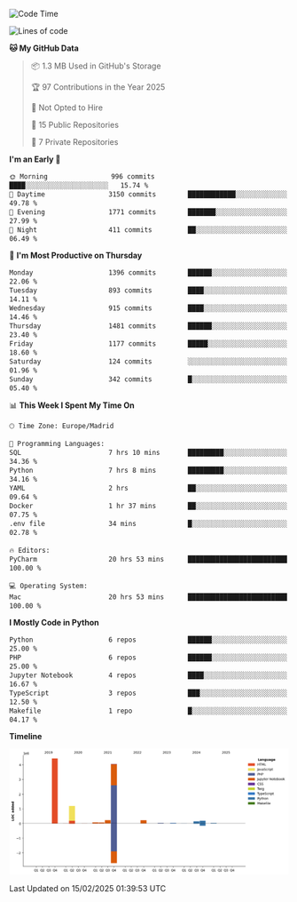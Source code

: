 <!--START_SECTION:waka-->
![Code Time](http://img.shields.io/badge/Code%20Time-656%20hrs%2025%20mins-blue)

![Lines of code](https://img.shields.io/badge/From%20Hello%20World%20I%27ve%20Written-10.7%20million%20lines%20of%20code-blue)

**🐱 My GitHub Data** 

> 📦 1.3 MB Used in GitHub's Storage 
 > 
> 🏆 97 Contributions in the Year 2025
 > 
> 🚫 Not Opted to Hire
 > 
> 📜 15 Public Repositories 
 > 
> 🔑 7 Private Repositories 
 > 
**I'm an Early 🐤** 

```text
🌞 Morning                996 commits         ████░░░░░░░░░░░░░░░░░░░░░   15.74 % 
🌆 Daytime                3150 commits        ████████████░░░░░░░░░░░░░   49.78 % 
🌃 Evening                1771 commits        ███████░░░░░░░░░░░░░░░░░░   27.99 % 
🌙 Night                  411 commits         ██░░░░░░░░░░░░░░░░░░░░░░░   06.49 % 
```
📅 **I'm Most Productive on Thursday** 

```text
Monday                   1396 commits        ██████░░░░░░░░░░░░░░░░░░░   22.06 % 
Tuesday                  893 commits         ████░░░░░░░░░░░░░░░░░░░░░   14.11 % 
Wednesday                915 commits         ████░░░░░░░░░░░░░░░░░░░░░   14.46 % 
Thursday                 1481 commits        ██████░░░░░░░░░░░░░░░░░░░   23.40 % 
Friday                   1177 commits        █████░░░░░░░░░░░░░░░░░░░░   18.60 % 
Saturday                 124 commits         ░░░░░░░░░░░░░░░░░░░░░░░░░   01.96 % 
Sunday                   342 commits         █░░░░░░░░░░░░░░░░░░░░░░░░   05.40 % 
```


📊 **This Week I Spent My Time On** 

```text
🕑︎ Time Zone: Europe/Madrid

💬 Programming Languages: 
SQL                      7 hrs 10 mins       █████████░░░░░░░░░░░░░░░░   34.36 % 
Python                   7 hrs 8 mins        █████████░░░░░░░░░░░░░░░░   34.16 % 
YAML                     2 hrs               ██░░░░░░░░░░░░░░░░░░░░░░░   09.64 % 
Docker                   1 hr 37 mins        ██░░░░░░░░░░░░░░░░░░░░░░░   07.75 % 
.env file                34 mins             █░░░░░░░░░░░░░░░░░░░░░░░░   02.78 % 

🔥 Editors: 
PyCharm                  20 hrs 53 mins      █████████████████████████   100.00 % 

💻 Operating System: 
Mac                      20 hrs 53 mins      █████████████████████████   100.00 % 
```

**I Mostly Code in Python** 

```text
Python                   6 repos             ██████░░░░░░░░░░░░░░░░░░░   25.00 % 
PHP                      6 repos             ██████░░░░░░░░░░░░░░░░░░░   25.00 % 
Jupyter Notebook         4 repos             ████░░░░░░░░░░░░░░░░░░░░░   16.67 % 
TypeScript               3 repos             ███░░░░░░░░░░░░░░░░░░░░░░   12.50 % 
Makefile                 1 repo              █░░░░░░░░░░░░░░░░░░░░░░░░   04.17 % 
```



**Timeline**

![Lines of Code chart](https://raw.githubusercontent.com/danisoronellas/danisoronellas/main/assets/bar_graph.png)


 Last Updated on 15/02/2025 01:39:53 UTC
<!--END_SECTION:waka-->

